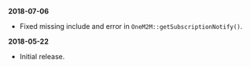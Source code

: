 **2018-07-06**

- Fixed missing include and error in ```OneM2M::getSubscriptionNotify()```.

**2018-05-22**

- Initial release.